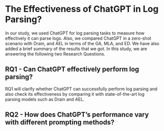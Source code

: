 # The Effectiveness of ChatGPT in Log Parsing?
In our study, we used ChatGPT for log parsing tasks to measure how effectively it can parse logs. Also, we compared ChatGPT in a zero-shot scenario with Drain, and AEL in terms of the GA, MLA, and ED. We have also added a brief summary of the results that we got. In this study, we are answering the following two Research Questions.

## RQ1 - Can ChatGPT effectively perform log parsing?
RQ1 will clarify whether ChatGPT can successfully perform log parsing and also check its effectiveness by comparing it with state-of-the-art log parsing models such as Drain and AEL.
## RQ2 - How does ChatGPT’s performance vary with different prompting methods?
